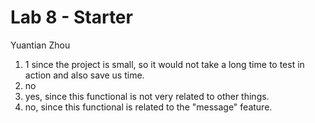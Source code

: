 # Lab 8 - Starter

Yuantian Zhou

1) 1 since the project is small, so it would not take a long time to test in action and also save us time.
2) no
3) yes, since this functional is not very related to other things.
4) no, since this functional is related to the "message" feature. 